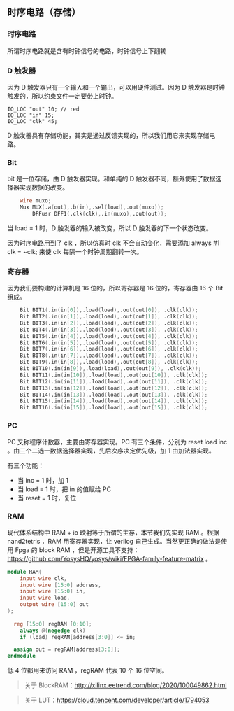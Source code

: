 ## 时序电路（存储）

### 时序电路

所谓时序电路就是含有时钟信号的电路，时钟信号上下翻转

### D 触发器

因为 D 触发器只有一个输入和一个输出，可以用硬件测试。因为 D 触发器是时钟触发的，所以约束文件一定要带上时钟。

```
IO_LOC "out" 10; // red
IO_LOC "in" 15;
IO_LOC "clk" 45;
```

D 触发器具有存储功能，其实是通过反馈实现的，所以我们用它来实现存储电路。

### Bit

bit 是一位存储，由 D 触发器实现。和单纯的 D 触发器不同，额外使用了数据选择器实现数据的改变。

```verilog
    wire muxo;
    Mux MUX(.a(out),.b(in),.sel(load),.out(muxo));
		DFFusr DFF1(.clk(clk),.in(muxo),.out(out));
```

当 load = 1 时，D 触发器的输入被改变，所以 D 触发器的下一个状态改变。

因为时序电路用到了 clk ，所以仿真时 clk 不会自动变化，需要添加 always #1 clk = ~clk; 来使 clk 每隔一个时钟周期翻转一次。

### 寄存器

因为我们要构建的计算机是 16 位的，所以寄存器是 16 位的，寄存器由 16 个 Bit 组成。

```verilog
    Bit BIT1(.in(in[0]),.load(load),.out(out[0]), .clk(clk));
    Bit BIT2(.in(in[1]),.load(load),.out(out[1]), .clk(clk));
    Bit BIT3(.in(in[2]),.load(load),.out(out[2]), .clk(clk));
    Bit BIT4(.in(in[3]),.load(load),.out(out[3]), .clk(clk));
    Bit BIT5(.in(in[4]),.load(load),.out(out[4]), .clk(clk));
    Bit BIT6(.in(in[5]),.load(load),.out(out[5]), .clk(clk));
    Bit BIT7(.in(in[6]),.load(load),.out(out[6]), .clk(clk));
    Bit BIT8(.in(in[7]),.load(load),.out(out[7]), .clk(clk));
    Bit BIT9(.in(in[8]),.load(load),.out(out[8]), .clk(clk));
    Bit BIT10(.in(in[9]),.load(load),.out(out[9]), .clk(clk));
    Bit BIT11(.in(in[10]),.load(load),.out(out[10]), .clk(clk));
    Bit BIT12(.in(in[11]),.load(load),.out(out[11]), .clk(clk));
    Bit BIT13(.in(in[12]),.load(load),.out(out[12]), .clk(clk));
    Bit BIT14(.in(in[13]),.load(load),.out(out[13]), .clk(clk));
    Bit BIT15(.in(in[14]),.load(load),.out(out[14]), .clk(clk));
    Bit BIT16(.in(in[15]),.load(load),.out(out[15]), .clk(clk));
```

### PC

PC 又称程序计数器，主要由寄存器实现。PC 有三个条件，分别为 reset load inc 。由三个二选一数据选择器实现，先后次序决定优先级，加 1 由加法器实现。

有三个功能：

- 当 inc = 1 时，加 1
- 当 load = 1 时，把 in 的值赋给 PC
- 当 reset = 1 时，复位

### RAM

现代体系结构中 RAM + io 映射等于所谓的主存，本节我们先实现 RAM 。根据 nand2tetris ，RAM 用寄存器实现，让 verilog 自己生成。当然更正确的做法是使用 Fpga 的 block RAM ，但是开源工具不支持： https://github.com/YosysHQ/yosys/wiki/FPGA-family-feature-matrix 。

```verilog
module RAM(
	input wire clk,
	input wire [15:0] address,
	input wire [15:0] in,
	input wire load,
	output wire [15:0] out
);
	
  reg [15:0] regRAM [0:10]; 
	always @(negedge clk)
    if (load) regRAM[address[3:0]] <= in;

  assign out = regRAM[address[3:0]];
endmodule
```

低 4 位都用来访问 RAM ，regRAM 代表 10 个 16 位空间。

> 关于 BlockRAM：http://xilinx.eetrend.com/blog/2020/100049862.html

> 关于 LUT：https://cloud.tencent.com/developer/article/1794053
